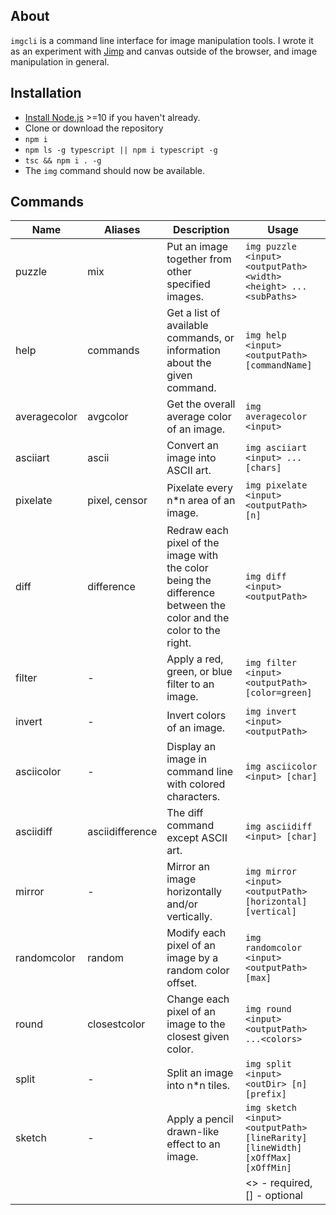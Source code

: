 ## About
`imgcli` is a command line interface for image manipulation tools. I wrote it as an experiment with [Jimp](https://www.npmjs.com/package/jimp) and canvas outside of the browser, and image manipulation in general.

## Installation
- [Install Node.js](https://nodejs.org/) >=10 if you haven't already.
- Clone or download the repository
- `npm i`
- `npm ls -g typescript || npm i typescript -g`
- `tsc && npm i . -g`
- The `img` command should now be available.

## Commands    
|     Name     |     Aliases     |                                                   Description                                                    |                                     Usage                                      |
|--------------|-----------------|------------------------------------------------------------------------------------------------------------------|--------------------------------------------------------------------------------|
| puzzle       | mix             | Put an image together from other specified images.                                                               | `img puzzle <input> <outputPath> <width> <height> ...<subPaths>`               |
| help         | commands        | Get a list of available commands, or information about the given command.                                        | `img help <input> <outputPath> [commandName]`                                  |
| averagecolor | avgcolor        | Get the overall average color of an image.                                                                       | `img averagecolor <input> `                                                    |
| asciiart     | ascii           | Convert an image into ASCII art.                                                                                 | `img asciiart <input> ...[chars]`                                              |
| pixelate     | pixel, censor   | Pixelate every n*n area of an image.                                                                             | `img pixelate <input> <outputPath> [n]`                                        |
| diff         | difference      | Redraw each pixel of the image with the color being the difference between the color and the color to the right. | `img diff <input> <outputPath> `                                               |
| filter       | -               | Apply a red, green, or blue filter to an image.                                                                  | `img filter <input> <outputPath> [color=green]`                                |
| invert       | -               | Invert colors of an image.                                                                                       | `img invert <input> <outputPath> `                                             |
| asciicolor   | -               | Display an image in command line with colored characters.                                                        | `img asciicolor <input> [char]`                                                |
| asciidiff    | asciidifference | The diff command except ASCII art.                                                                               | `img asciidiff <input> [char]`                                                 |
| mirror       | -               | Mirror an image horizontally and/or vertically.                                                                  | `img mirror <input> <outputPath> [horizontal] [vertical]`                      |
| randomcolor  | random          | Modify each pixel of an image by a random color offset.                                                          | `img randomcolor <input> <outputPath> [max]`                                   |
| round        | closestcolor    | Change each pixel of an image to the closest given color.                                                        | `img round <input> <outputPath> ...<colors>`                                   |
| split        | -               | Split an image into n*n tiles.                                                                                   | `img split <input> <outDir> [n] [prefix]`                                      |
| sketch       | -               | Apply a pencil drawn-like effect to an image.                                                                    | `img sketch <input> <outputPath> [lineRarity] [lineWidth] [xOffMax] [xOffMin]` |
|              |                 |                                                                                                                  | <> - required, [] - optional                                                   |